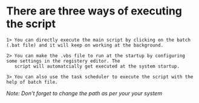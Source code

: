   # There are three ways of executing the script
    1> You can directly execute the main script by clicking on the batch (.bat file) and it will keep on working at the background.
    
    2> You can make the .vbs file to run at the startup by configuring some settings in the registery editor. The 
       script will automatcially get executed at the system startup.
       
    3> You can also use the task scheduler to execute the script with the help of batch file.
    
    
   *Note: Don't forget to change the path as per your your system*
